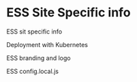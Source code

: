 # ESS Site Specific info

ESS sit specific info

Deployment with Kubernetes

ESS branding and logo

ESS config.local.js
